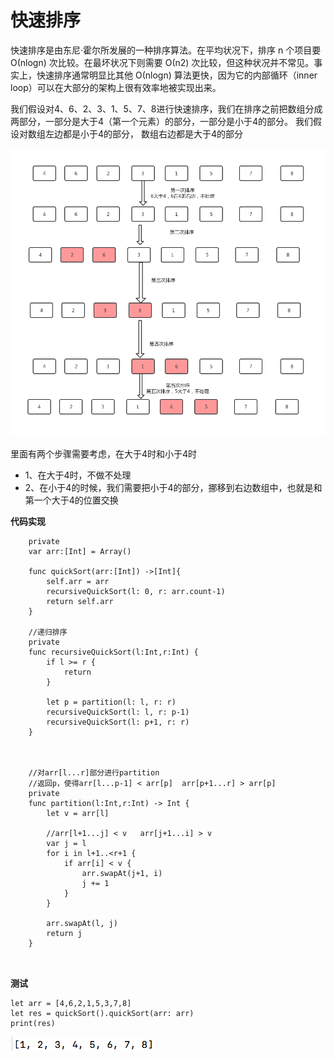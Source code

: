 # 快速排序

快速排序是由东尼·霍尔所发展的一种排序算法。在平均状况下，排序 n 个项目要 Ο(nlogn) 次比较。在最坏状况下则需要 Ο(n2) 次比较，但这种状况并不常见。事实上，快速排序通常明显比其他 Ο(nlogn) 算法更快，因为它的内部循环（inner loop）可以在大部分的架构上很有效率地被实现出来。


我们假设对4、6、2、3、1、5、7、8进行快速排序，我们在排序之前把数组分成两部分，一部分是大于4（第一个元素）的部分，一部分是小于4的部分。
我们假设对数组左边都是小于4的部分， 数组右边都是大于4的部分


![](https://github.com/SunshineBrother/LeetCodeStudy/blob/master/算法/快速排序/快速排序.png)

里面有两个步骤需要考虑，在大于4时和小于4时
- 1、在大于4时，不做不处理
- 2、在小于4的时候，我们需要把小于4的部分，挪移到右边数组中，也就是和第一个大于4的位置交换




**代码实现**
```
    private
    var arr:[Int] = Array()

    func quickSort(arr:[Int]) ->[Int]{
        self.arr = arr
        recursiveQuickSort(l: 0, r: arr.count-1)
        return self.arr
    }
    
    //递归排序
    private
    func recursiveQuickSort(l:Int,r:Int) {
        if l >= r {
            return
        }
    
        let p = partition(l: l, r: r)
        recursiveQuickSort(l: l, r: p-1)
        recursiveQuickSort(l: p+1, r: r)
    }
    
    
    
    //对arr[l...r]部分进行partition
    //返回p，使得arr[l...p-1] < arr[p]  arr[p+1...r] > arr[p]
    private
    func partition(l:Int,r:Int) -> Int {
        let v = arr[l]
    
        //arr[l+1...j] < v   arr[j+1...i] > v
        var j = l
        for i in l+1..<r+1 {
            if arr[i] < v {
                arr.swapAt(j+1, i)
                j += 1
            }
        }
    
        arr.swapAt(l, j)
        return j
    } 
    
 
```


**测试**
```
let arr = [4,6,2,1,5,3,7,8]
let res = quickSort().quickSort(arr: arr)
print(res)
```

![](https://github.com/SunshineBrother/LeetCodeStudy/blob/master/算法/快速排序/打印结果.png)













